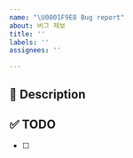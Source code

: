```yaml
---
name: "\U0001F9E8 Bug report"
about: 버그 제보
title: ''
labels: ''
assignees: ''

---
```


## 🚀 Description

## ✅ TODO
- [ ]

